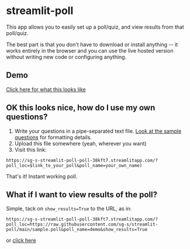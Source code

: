 # streamlit-poll

This app allows you to easily set up a poll/quiz, and view results from that poll/quiz.

The best part is that you don't have to download or install anything -- it works entirely in the browser and you can use the live hosted version without writing new code or configuring anything. 

## Demo

[Click here for what this looks like](https://sg-s-streamlit-poll-poll-38kft7.streamlitapp.com/?poll_loc=https://raw.githubusercontent.com/sg-s/streamlit-poll/main/sample.poll&poll_name=demo)

## OK this looks nice, how do I use my own questions?

1. Write your questions in a pipe-separated text file. [Look at the sample questions](https://github.com/sg-s/streamlit-poll/blob/main/sample.poll) for formatting details. 
2. Upload this file somewhere (yeah, wherever you want)
3. Visit this link:

```
https://sg-s-streamlit-poll-poll-38kft7.streamlitapp.com/?poll_loc=$link_to_your_poll&poll_name=your_own_name)
```

That's it! Instant working poll. 

## What if I want to view results of the poll?

Simple, tack on `show_results=True` to the URL, as in:

```
https://sg-s-streamlit-poll-poll-38kft7.streamlitapp.com/?poll_loc=https://raw.githubusercontent.com/sg-s/streamlit-poll/main/sample.poll&poll_name=demo&show_results=True
```

or [click here](https://sg-s-streamlit-poll-poll-38kft7.streamlitapp.com/?poll_loc=https://raw.githubusercontent.com/sg-s/streamlit-poll/main/sample.poll&poll_name=demo&show_results=True)